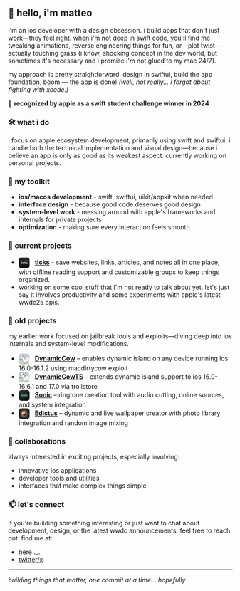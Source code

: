 ## 👋 hello, i'm matteo
i'm an ios developer with a design obsession. i build apps that don't just work—they feel right.
when i'm not deep in swift code, you'll find me tweaking animations, reverse engineering things for fun, or—plot twist—actually touching grass (i know, shocking concept in the dev world, but sometimes it's necessary and i promise i'm not glued to my mac 24/7).

my approach is pretty straightforward: design in swiftui, build the app foundation, boom — the app is done! *(well, not really... i forgot about fighting with xcode.)*

🏅 **recognized by apple as a swift student challenge winner in 2024**

### 🛠 what i do
i focus on apple ecosystem development, primarily using swift and swiftui. i handle both the technical implementation and visual design—because i believe an app is only as good as its weakest aspect.
currently working on personal projects.

### 🧰 my toolkit
- **ios/macos development** - swift, swiftui, uikit/appkit when needed
- **interface design** - because good code deserves good design
- **system-level work** - messing around with apple's frameworks and internals for private projects
- **optimization** - making sure every interaction feels smooth

### 🚀 current projects
- <img src="assets/ticks-icon.png" width="24" style="vertical-align:middle; margin-right:8px;"> **[ticks](https://ticksapp.com)** - save websites, links, articles, and notes all in one place, with offline reading support and customizable groups to keep things organized.
- working on some cool stuff that i'm not ready to talk about yet. let's just say it involves productivity and some experiments with apple's latest wwdc25 apis.

### 📜 old projects
my earlier work focused on jailbreak tools and exploits—diving deep into ios internals and system-level modifications.
- <img src="assets/dynamiccow-icon.png" width="24" style="vertical-align:middle; margin-right:8px;"> **[DynamicCow](https://github.com/matteozappia/DynamicCow)** – enables dynamic island on any device running ios 16.0-16.1.2 using macdirtycow exploit
- <img src="assets/dynamiccow-icon.png" width="24" style="vertical-align:middle; margin-right:8px;"> **[DynamicCowTS](https://github.com/matteozappia/DynamicCowTS)** – extends dynamic island support to ios 16.0-16.6.1 and 17.0 via trollstore
- <img src="assets/sonic-icon.png" width="24" style="vertical-align:middle; margin-right:8px;"> **[Sonic](https://havoc.app/package/sonic)** – ringtone creation tool with audio cutting, online sources, and system integration
- <img src="assets/edictus-icon.png" width="24" style="vertical-align:middle; margin-right:8px;"> **[Edictus](https://github.com/matteozappia/Edictus)** – dynamic and live wallpaper creator with photo library integration and random image mixing

### 🤝 collaborations
always interested in exciting projects, especially involving:
- innovative ios applications
- developer tools and utilities
- interfaces that make complex things simple

### 📫 let's connect
if you're building something interesting or just want to chat about development, design, or the latest wwdc announcements, feel free to reach out.
find me at:
- here ._.
- [twitter/x](https://x.com/aboutzeph)
---
*building things that matter, one commit at a time... hopefully*
